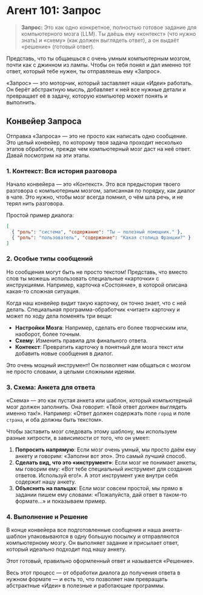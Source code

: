# Агент 101: Запрос

> **Запрос:** Это как одно конкретное, полностью готовое задание для компьютерного мозга (LLM). Ты даёшь ему «контекст» (что нужно знать) и «схему» (как должен выглядеть ответ), а он выдаёт «решение» (готовый ответ).

Представь, что ты общаешься с очень умным компьютерным мозгом, почти как с джинном из лампы. Чтобы он тебя понял и дал именно тот ответ, который тебе нужен, ты отправляешь ему «Запрос».

«Запрос» — это моторчик, который заставляет наши «Идеи» работать. Он берёт абстрактную мысль, добавляет к ней все нужные детали и превращает её в задачу, которую компьютер может понять и выполнить.

## Конвейер Запроса

Отправка «Запроса» — это не просто как написать одно сообщение. Это целый конвейер, по которому твоя задача проходит несколько этапов обработки, прежде чем компьютерный мозг даст на неё ответ. Давай посмотрим на эти этапы.

### 1. Контекст: Вся история разговора

Начало конвейера — это «Контекст». Это вся предыстория твоего разговора с компьютерным мозгом, записанная по порядку, как диалог в чате. Это нужно, чтобы мозг всегда помнил, о чём шла речь, и не терял нить разговора.

Простой пример диалога:

```json
[
  { "роль": "система", "содержание": "Ты — полезный помощник." },
  { "роль": "пользователь", "содержание": "Какая столица Франции?" }
]
```

### 2. Особые типы сообщений

Но сообщения могут быть не просто текстом! Представь, что вместо слов ты можешь использовать специальные «карточки» с инструкциями. Например, карточка «Состояние», в которой описана какая-то сложная ситуация.

Когда наш конвейер видит такую карточку, он точно знает, что с ней делать. Специальная программа-обработчик «читает» карточку и может по ходу дела поменять три вещи:

- **Настройки Мозга**: Например, сделать его более творческим или, наоборот, более точным.
- **Схему**: Изменить правила для финального ответа.
- **Контекст**: Превратить карточку в понятный для мозга текст или добавить новые сообщения в диалог.

Это очень мощный инструмент! Он позволяет нам общаться с мозгом не просто словами, а целыми сложными идеями.

### 3. Схема: Анкета для ответа

«Схема» — это как пустая анкета или шаблон, который компьютерный мозг должен заполнить. Она говорит: «Твой ответ должен выглядеть именно так!». Например: «Ответ должен содержать поле `город` и поле `страна`, и оба должны быть текстом».

Чтобы заставить мозг следовать этому шаблону, мы используем разные хитрости, в зависимости от того, что он умеет:

1.  **Попросить напрямую**: Если мозг очень умный, мы просто даём ему анкету и говорим: «Заполни вот это». Это самый лучший способ.
2.  **Сделать вид, что это «инструмент»**: Если мозг не понимает анкеты, мы говорим ему: «Вот тебе специальный инструмент для создания ответов. Используй его!». А этот инструмент уже внутри себя содержит нашу анкету.
3.  **Объяснить на пальцах**: Если мозг совсем простой, мы прямо в задании пишем ему словами: «Пожалуйста, дай ответ в таком-то формате...» и показываем пример.

### 4. Выполнение и Решение

В конце конвейера все подготовленные сообщения и наша анкета-шаблон упаковываются в одну большую посылку и отправляются компьютерному мозгу. Он выполняет задание и присылает ответ, который идеально подходит под нашу анкету.

Этот готовый, правильно оформленный ответ и называется «Решение».

Весь этот процесс — от обработки диалога до получения ответа в нужном формате — и есть то, что позволяет нам превращать абстрактные «Идеи» в полезные и работающие программы.